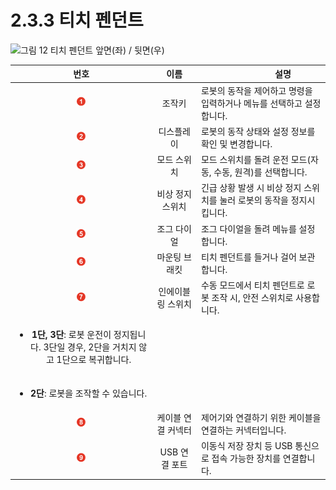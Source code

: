# 2.3.3 티치 펜던트

![그림 12 티치 펜던트 앞면(좌) / 뒷면(우)](../../.gitbook/assets/tp\_part\_name.png)

|                                          **번호**                                         |   **이름**   | 　　　　　**설명**                              |
| :-------------------------------------------------------------------------------------: | :--------: | ---------------------------------------- |
|                             ![](../../.gitbook/assets/1.png)                            |     조작키    | 로봇의 동작을 제어하고 명령을 입력하거나 메뉴를 선택하고 설정합니다.   |
|                             ![](../../.gitbook/assets/2.png)                            |    디스플레이   | 로봇의 동작 상태와 설정 정보를 확인 및 변경합니다.            |
|                             ![](../../.gitbook/assets/3.png)                            |   모드 스위치   | 모드 스위치를 돌려 운전 모드(자동, 수동, 원격)를 선택합니다.     |
|                             ![](../../.gitbook/assets/4.png)                            |  비상 정지 스위치 | 긴급 상황 발생 시 비상 정지 스위치를 눌러 로봇의 동작을 정지시킵니다. |
|                             ![](../../.gitbook/assets/5.png)                            |   조그 다이얼   | 조그 다이얼을 돌려 메뉴를 설정합니다.                    |
|                             ![](../../.gitbook/assets/6.png)                            |   마운팅 브래킷  | 티치 펜던트를 들거나 걸어 보관합니다.                    |
|                             ![](../../.gitbook/assets/7.png)                            |  인에이블링 스위치 | 수동 모드에서 티치 펜던트로 로봇 조작 시, 안전 스위치로 사용합니다.  |
| <ul><li><strong>1단, 3단</strong>: 로봇 운전이 정지됩니다. 3단일 경우, 2단을 거치지 않고 1단으로 복귀합니다.</li></ul> |            |                                          |
|                  <ul><li><strong>2단</strong>: 로봇을 조작할 수 있습니다.</li></ul>                 |            |                                          |
|                             ![](../../.gitbook/assets/8.png)                            | 케이블 연결 커넥터 | 제어기와 연결하기 위한 케이블을 연결하는 커넥터입니다.           |
|                             ![](../../.gitbook/assets/9.png)                            |  USB 연결 포트 | 이동식 저장 장치 등 USB 통신으로 접속 가능한 장치를 연결합니다.   |
